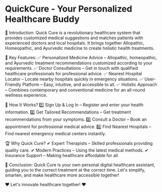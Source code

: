 # QuickCure - Your Personalized Healthcare Buddy

📌 Introduction:
  Quick Cure is a revolutionary healthcare system that provides customized medical suggestions and matches patients with experienced doctors and local hospitals. It brings together Allopathic, Homeopathic, and Ayurvedic medicine to create holistic health treatments.

🚀 Key Features:
  ✅ Personalized Medicine Advice – Allopathic, homeopathic, and Ayurvedic treatment recommendations customized according to your requirements.
  ✅ Doctor Consultations – Get in touch with qualified healthcare professionals for professional advice.
  ✅ Nearest Hospital Locator – Locate nearby hospitals quickly in emergency situations.
  ✅ User-Friendly Platform – Easy, intuitive, and accessible to all.
  ✅ Holistic Approach – Combines contemporary and conventional medicine for an all-round wellness experience.

🏥 How It Works?
  1️⃣ Sign Up & Log In – Register and enter your health information.
  2️⃣ Get Tailored Recommendations – Get treatment recommendations from your symptoms.
  3️⃣ Consult a Doctor – Book an appointment for professional medical advice.
  4️⃣ Find Nearest Hospitals – Find nearest emergency medical centers instantly.

🏆 Why Quick Cure?
  ✔ Expert Therapists – Skilled professionals providing quality care.
  ✔ Modern Practices – Using the latest medical methods.
  ✔ Insurance Support – Making healthcare affordable for all.

📌 Conclusion:
  Quick Cure is your own personal digital healthcare assistant, guiding you to the correct treatment at the correct time. Let's simplify, smarten, and make healthcare more accessible together!

❤ Let's innovate healthcare together! ❤
